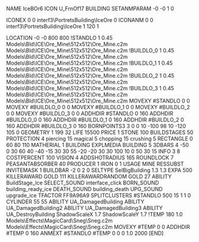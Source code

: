 NAME IceBOr6
ICON U_FrnOf17
BUILDING
SETANMPARAM -0 -0 1 0

ICONEX 0 0 interf3\PortretsBuilding\IceOre 0
ICONANM 0 0 interf3\PortretsBuilding\IceOre 1 120 1

LOCATION -0 -0 800 800
!STANDLO      1 0.45 Models\Bld\ICE\Ore_Mine\512x512\Ore_Mine.c2m Models\Bld\ICE\Ore_Mine\512x512\Ore_Mine.c2m
!BUILDLO_0    1 0.45 Models\Bld\ICE\Ore_Mine\512x512\Ore_Mine.c2m Models\Bld\ICE\Ore_Mine\512x512\Ore_Mine.c2m
!BUILDLO_1    1 0.45 Models\Bld\ICE\Ore_Mine\512x512\Ore_Mine.c2m Models\Bld\ICE\Ore_Mine\512x512\Ore_Mine.c2m
!BUILDLO_2    1 0.45 Models\Bld\ICE\Ore_Mine\512x512\Ore_Mine.c2m Models\Bld\ICE\Ore_Mine\512x512\Ore_Mine.c2m
!BUILDLO_3    1 0.45 Models\Bld\ICE\Ore_Mine\512x512\Ore_Mine.c2m Models\Bld\ICE\Ore_Mine\512x512\Ore_Mine.c2m
MOVEXY #STANDLO   0 0
MOVEXY #BUILDLO_0 0 0
MOVEXY #BUILDLO_1 0 0
MOVEXY #BUILDLO_2 0 0
MOVEXY #BUILDLO_3 0 0
ADDHDIR #STANDLO 0 160
ADDHDIR #BUILDLO_0 0 160
ADDHDIR #BUILDLO_1 0 160
ADDHDIR #BUILDLO_2 0 160
ADDHDIR #BUILDLO_3 0 160
BORNPOINTS3 3 0 0 10 -100 98 10 -120 105 0
GEOMETRY 1 199 32
LIFE     15500
PRICE 1 STONE 100
BUILDSTAGES 50
PROTECTION 4 piercing 15 magical 5 chopping 15 crushing 5
RECTANGLE    0 60 80 110
MATHERIAL 1 BUILDING
EXPLMEDIA BUILDING 5
3DBARS 4 -50 0 30 60 40 -40 -15 30 30 55 -20 -20 30 30 100 10 0 50 30 15
INFO 3 8
COSTPERCENT 100
VISION 4
ADDSHOTRADIUS 165
ROUNDLOCK 7
PEASANTABSORBER 40
PRODUCER        1 IRON 0 1
USAGE MINE
RESSUBST
INVITEMASK 1
BUILDBAR -2 0 2 0
SELTYPE SelBigBuilding 1.3 1.3
EXPA 500
KILLERAWARD             GOLD 111
KILLERAWARDRANDOM       GOLD 27
ABILITY BuildStage_Ice
SELECT_SOUND interface_click
BORN_SOUND building_ready_ice
DEATH_SOUND building_death
UPG_SOUND upgrade_ice
TFACTOR FF9A96A9
SPLITCLUSTERS #STANDLO 500 15 1 1 0
CYLINDER 55 55
ABILITY UA_DamagedBuilding
ABILITY UA_DamagedBuilding2
ABILITY UA_DamagedBuilding3
ABILITY UA_DestroyBuilding
ShadowScaleX 1.7
ShadowScaleY 1.7
!TEMP 180 1.0 Models\Effects\MagicCard\Sneg\Sneg.c2m Models\Effects\MagicCard\Sneg\Sneg.c2m
MOVEXY  #TEMP 0 0
ADDHDIR #TEMP 0 160
ANMEXT #STANDLO #TEMP 0 0 0 1.0 2000
[END]
